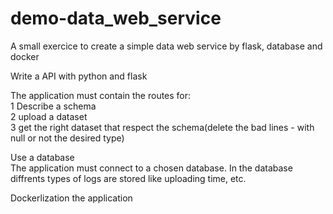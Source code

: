 # demo-data_web_service
A small exercice to create a simple data web service by flask, database and docker

Write a API with python and flask <br/>

The application must contain the routes for: <br/>
1 Describe a schema <br/>
2 upload a dataset <br/>
3 get the right dataset that respect the schema(delete the bad lines - with null or not the desired type)

Use a database <br/>
The application must connect to a chosen database. In the database diffrents types of logs are stored like uploading time, etc.

Dockerlization the application
